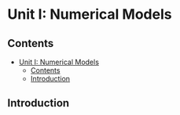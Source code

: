 # Unit I: Numerical Models

## Contents

- [Unit I: Numerical Models](#unit-i-numerical-models)
  - [Contents](#contents)
  - [Introduction](#introduction)

## Introduction
